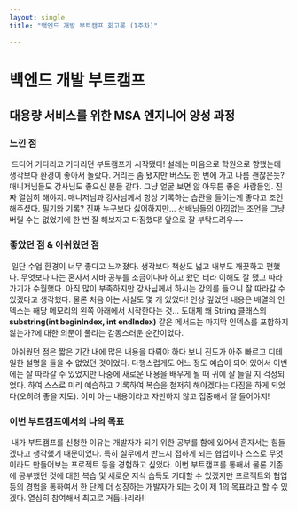 ```yaml
---
layout: single
title: "백엔드 개발 부트캠프 회고록 (1주차)"

---
```


# 백엔드 개발 부트캠프

## 대용량 서비스를 위한 MSA 엔지니어 양성 과정



### 느낀 점

​	드디어 기다리고 기다리던 부트캠프가 시작됐다! 설레는 마음으로 학원으로 향했는데 생각보다 환경이 좋아서 놀랐다. 거리는 좀 됐지만 버스도 한 번에 가고 나름 괜찮은듯? 매니저님들도 강사님도 좋으신 분들 같다. 그냥 얼굴 보면 앎 아무튼 좋은 사람들임. 진짜 열심히 해야지. 매니저님과 강사님께서 항상 기록하는 습관을 들이는게 좋다고 조언해주셨다. 필기와 기록? 진짜 누구보다 싫어하지만... 선배님들의 아낌없는 조언을 그냥 버릴 수는 없었기에 한 번 잘 해보자고 다짐했다! 앞으로 잘 부탁드려우~~



### 좋았던 점 & 아쉬웠던 점

​	일단 수업 환경이 너무 좋다고 느껴졌다. 생각보다 책상도 넓고 내부도 깨끗하고 편했다. 무엇보다 나는 혼자서 자바 공부를 조금이나마 하고 왔던 터라 이해도 잘 됐고 따라가기가 수월했다. 아직 많이 부족하지만 강사님께서 하시는 강의를 들으니 잘 따라갈 수 있겠다고 생각했다. 물론 처음 아는 사실도 몇 개 있었다! 인상 깊었던 내용은 배열의 인덱스는 해당 메모리의 왼쪽 아래에서 시작한다는 것... 도대체 왜 String 클래스의 **substring(int beginIndex, int endIndex)** 같은 메서드는 마지막 인덱스를 포함하지 않는가?에 대한 의문이 풀리는 감동스러운 순간이었다.

​	아쉬웠던 점은 짧은 기간 내에 많은 내용을 다뤄야 하다 보니 진도가 아주 빠르고 디테일한 설명을 들을 수 없었던 것이었다. 다행스럽게도 어느 정도 예습이 되어 있어서 이번에는 잘 따라갈 수 있었지만 나중에 새로운 내용을 배우게 될 때 귀에 잘 들릴 지 걱정되었다. 하여 스스로 미리 예습하고 기록하여 복습을 철저히 해야겠다는 다짐을 하게 되었다(오히려 좋을 지도). 이미 아는 내용이라고 자만하지 않고 집중해서 잘 들어야지!



### 이번 부트캠프에서의 나의 목표

​	내가 부트캠프를 신청한 이유는 개발자가 되기 위한 공부를 함에 있어서 혼자서는 힘들겠다고 생각했기 때문이었다. 특히 실무에서 반드시 접하게 되는 협업이나 스스로 무엇이라도 만들어보는 프로젝트 등을 경험하고 싶었다. 이번 부트캠프를 통해서 물론 기존에 공부했던 것에 대한 복습 및 새로운 지식 습득도 기대할 수 있겠지만 프로젝트와 협업 등의 경험을 통하여서 한 단계 더 성장하는 개발자가 되는 것이 제 1의 목표라고 할 수 있겠다. 열심히 참여해서 최고로 거듭나리라!!